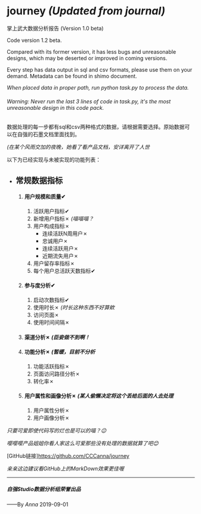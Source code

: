 # journey *(Updated from journal)*
掌上武大数据分析报告
(Version 1.0 beta)

Code version 1.2 beta.

Compared with its former version, it has less bugs and unreasonable designs, which may be deserted or improved in coming versions.

Every step has data output in sql and csv formats, please use them on your demand. Metadata can be found in shimo document.

*When placed data in proper path, run python task.py to process the data.*

###### Warning: Never run the last 3 lines of code in task.py, it's the most unreasonable design in this code pack.

数据处理的每一步都有sql和csv两种格式的数据，请根据需要选择。原始数据可以在自强的石墨文档里面找到。

*(在某个风雨交加的夜晚，她看了看产品文档，安详离开了人世*

以下为已经实现与未被实现的功能列表：

- ## 常规数据指标
    1. #### 用户规模和质量✔
        1. 活跃用户指标✔
        2. 新增用户指标✗ *(喵喵喵？*
        3. 用户构成指标✗
            - 连续活跃N周用户✗
            - 忠诚用户✗
            - 连续活跃用户✗
            - 近期流失用户✗
        4. 用户留存率指标✗
        5. 每个用户总活跃天数指标✔
    2. #### 参与度分析✔
        1. 启动次数指标✔
        2. 使用时长✗ *(时长这种东西不好算欸*
        3. 访问页面✗
        4. 使用时间间隔✗
    3. #### 渠道分析✗ *(臣妾做不到啊！*
    4. #### 功能分析✗ *(暂缓，目前不分析*
        1. 功能活跃指标✗
        2. 页面访问路径分析✗
        3. 转化率✗
    5. #### 用户属性和画像分析✗ *(某人偷懒决定将这个丢给后面的人去处理*
        1. 用户属性分析✗
        2. 用户画像分析✗

*只要可爱即使代码写的烂也是可以的喵？😉*

*嘤嘤嘤产品姐姐你看人家这么可爱那些没有处理的数据就算了吧😊*

[GitHub链接]https://github.com/CCCanna/journey

*亲亲这边建议看GitHub上的MarkDown效果更佳喔*

****

##### 自强Studio数据分析组荣誉出品
——By *Anna* 2019-09-01
